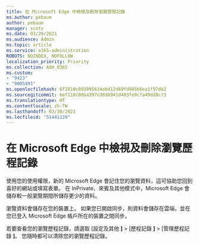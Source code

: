 ```yaml
---
title: 在 Microsoft Edge 中檢視及刪除瀏覽歷程記錄
ms.author: pebaum
author: pebaum
manager: scotv
ms.date: 03/29/2021
ms.audience: Admin
ms.topic: article
ms.service: o365-administration
ROBOTS: NOINDEX, NOFOLLOW
localization_priority: Priority
ms.collection: Adm_O365
ms.custom:
- "9423"
- "9005491"
ms.openlocfilehash: 6f2810c893995634abd12d69fd98566ea1f97db2
ms.sourcegitcommit: bef118c00aa397cd6d8941d403fe9cfa49dd8c73
ms.translationtype: HT
ms.contentlocale: zh-TW
ms.lasthandoff: 03/30/2021
ms.locfileid: "51441129"
---
```

# <a name="view-and-delete-browsing-history-in-microsoft-edge"></a>在 Microsoft Edge 中檢視及刪除瀏覽歷程記錄

使用您的使用權限，新的 Microsoft Edge 會記住您的瀏覽資料，這可協助您回到喜好的網站或填寫表單。 在 InPrivate、來賓及其他模式中，Microsoft Edge 會儲存較一般瀏覽期間所儲存更少的資料。

瀏覽資料會儲存在您的裝置上。 如果您已開啟同步，則資料會儲存在雲端，並在您已登入 Microsoft Edge 帳戶所在的裝置之間同步。

若要查看您的瀏覽歷程記錄，請選取 [設定及其他 **]**   >  [歷程記錄 **]**  >  [管理歷程記錄 **]**。 您隨時都可以清除您的瀏覽歷程記錄。